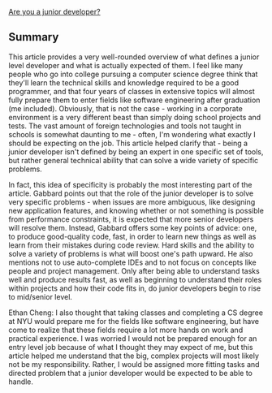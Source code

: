 [Are you a junior developer?](https://jg.gg/2020/11/23/are-you-a-junior-developer/)


## Summary

This article provides a very well-rounded overview of what defines a junior level developer and what is actually expected of them. I feel like many people who go into college pursuing a computer science degree think that they'll learn the technical skills and knowledge required to be a good programmer, and that four years of classes in extensive topics will almost fully prepare them to enter fields like software engineering after graduation (me included). Obviously, that is not the case - working in a corporate environment is a very different beast than simply doing school projects and tests. The vast amount of foreign technologies and tools not taught in schools is somewhat daunting to me - often, I'm wondering what exactly I should be expecting on the job. This article helped clarify that - being a junior developer isn't defined by being an expert in one specific set of tools, but rather general technical ability that can solve a wide variety of specific problems. 

In fact, this idea of specificity is probably the most interesting part of the article. Gabbard points out that the role of the junior developer is to solve very specific problems - when issues are more ambiguous, like designing new application features, and knowing whether or not something is possible from performance constraints, it is expected that more senior developers will resolve them. Instead, Gabbard offers some key points of advice: one, to produce good-quality code, fast, in order to learn new things as well as learn from their mistakes during code review. Hard skills and the ability to solve a variety of problems is what will boost one's path upward. He also mentions not to use auto-complete IDEs and to not focus on concepts like people and project management. Only after being able to understand tasks well and produce results fast, as well as beginning to understand their roles within projects and how their code fits in, do junior developers begin to rise to mid/senior level. 

Ethan Cheng: I also thought that taking classes and completing a CS degree at NYU would prepare me for the fields like software engineering, but have come to realize that these fields require a lot more hands on work and practical experience.  I was worried I would not be prepared enough for an entry level job because of what I thought they may expect of me, but this article helped me understand that the big, complex projects will most likely not be my responsibility.  Rather, I would be assigned more fitting tasks and directed problem that a junior developer would be expected to be able to handle.  

